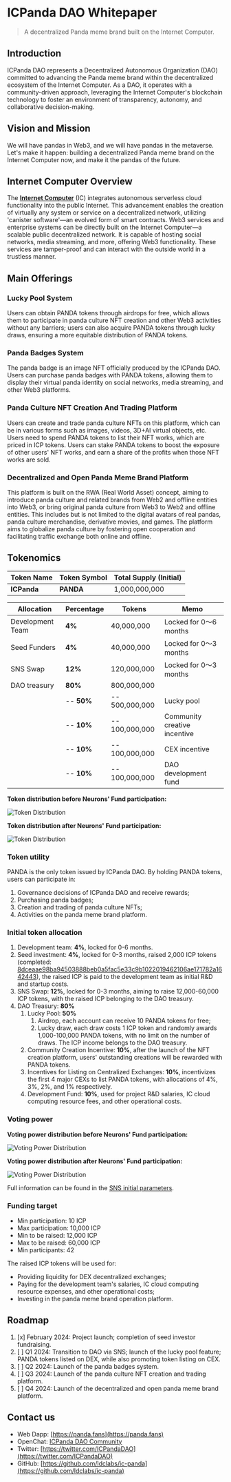 # ICPanda DAO Whitepaper

> A decentralized Panda meme brand built on the Internet Computer.

## Introduction

ICPanda DAO represents a Decentralized Autonomous Organization (DAO) committed to advancing the Panda meme brand within the decentralized ecosystem of the Internet Computer. As a DAO, it operates with a community-driven approach, leveraging the Internet Computer's blockchain technology to foster an environment of transparency, autonomy, and collaborative decision-making.

## Vision and Mission

We will have pandas in Web3, and we will have pandas in the metaverse. Let's make it happen: building a decentralized Panda meme brand on the Internet Computer now, and make it the pandas of the future.

## Internet Computer Overview

The [**Internet Computer**](https://internetcomputer.org/) (IC) integrates autonomous serverless cloud functionality into the public Internet. This advancement enables the creation of virtually any system or service on a decentralized network, utilizing 'canister software'—an evolved form of smart contracts.
Web3 services and enterprise systems can be directly built on the Internet Computer—a scalable public decentralized network. It is capable of hosting social networks, media streaming, and more, offering Web3 functionality. These services are tamper-proof and can interact with the outside world in a trustless manner.

## Main Offerings

### Lucky Pool System

Users can obtain PANDA tokens through airdrops for free, which allows them to participate in panda culture NFT creation and other Web3 activities without any barriers; users can also acquire PANDA tokens through lucky draws, ensuring a more equitable distribution of PANDA tokens.

### Panda Badges System

The panda badge is an image NFT officially produced by the ICPanda DAO. Users can purchase panda badges with PANDA tokens, allowing them to display their virtual panda identity on social networks, media streaming, and other Web3 platforms.

### Panda Culture NFT Creation And Trading Platform

Users can create and trade panda culture NFTs on this platform, which can be in various forms such as images, videos, 3D+AI virtual objects, etc. Users need to spend PANDA tokens to list their NFT works, which are priced in ICP tokens. Users can stake PANDA tokens to boost the exposure of other users' NFT works, and earn a share of the profits when those NFT works are sold.

### Decentralized and Open Panda Meme Brand Platform

This platform is built on the RWA (Real World Asset) concept, aiming to introduce panda culture and related brands from Web2 and offline entities into Web3, or bring original panda culture from Web3 to Web2 and offline entities. This includes but is not limited to the digital avatars of real pandas, panda culture merchandise, derivative movies, and games. The platform aims to globalize panda culture by fostering open cooperation and facilitating traffic exchange both online and offline.

## Tokenomics

| Token Name  | Token Symbol | Total Supply (Initial) |
| ----------- | ------------ | ---------------------- |
| **ICPanda** | **PANDA**    | 1,000,000,000          |

| Allocation       | Percentage | Tokens         | Memo                         |
| ---------------- | ---------- | -------------- | ---------------------------- |
| Development Team | **4%**     | 40,000,000     | Locked for 0～6 months       |
| Seed Funders     | **4%**     | 40,000,000     | Locked for 0～3 months       |
| SNS Swap         | **12%**    | 120,000,000    | Locked for 0～3 months       |
| DAO treasury     | **80%**    | 800,000,000    |                              |
|                  | -- **50%** | -- 500,000,000 | Lucky pool                   |
|                  | -- **10%** | -- 100,000,000 | Community creative incentive |
|                  | -- **10%** | -- 100,000,000 | CEX incentive                |
|                  | -- **10%** | -- 100,000,000 | DAO development fund         |

**Token distribution before Neurons' Fund participation:**

![Token Distribution](./token_distribution_0.webp)

**Token distribution after Neurons' Fund participation:**

![Token Distribution](./token_distribution_1.webp)


### Token utility

PANDA is the only token issued by ICPanda DAO. By holding PANDA tokens, users can participate in:

1. Governance decisions of ICPanda DAO and receive rewards;
2. Purchasing panda badges;
3. Creation and trading of panda culture NFTs;
4. Activities on the panda meme brand platform.

### Initial token allocation

1. Development team: **4%**, locked for 0-6 months.
2. Seed investment: **4%**, locked for 0-3 months, raised 2,000 ICP tokens (completed: [8dceaae98ba94503888beb0a5fac5e33c9b1022019462106ae171782a1642443](https://dashboard.internetcomputer.org/account/8dceaae98ba94503888beb0a5fac5e33c9b1022019462106ae171782a1642443)), the raised ICP is paid to the development team as initial R&D and startup costs.
3. SNS Swap: **12%**, locked for 0-3 months, aiming to raise 12,000-60,000 ICP tokens, with the raised ICP belonging to the DAO treasury.
4. DAO Treasury: **80%**
   1. Lucky Pool: **50%**
      1. Airdrop, each account can receive 10 PANDA tokens for free;
      2. Lucky draw, each draw costs 1 ICP token and randomly awards 1,000-100,000 PANDA tokens, with no limit on the number of draws. The ICP income belongs to the DAO treasury.
   2. Community Creation Incentive: **10%**, after the launch of the NFT creation platform, users' outstanding creations will be rewarded with PANDA tokens.
   3. Incentives for Listing on Centralized Exchanges: **10%**, incentivizes the first 4 major CEXs to list PANDA tokens, with allocations of 4%, 3%, 2%, and 1% respectively.
   4. Development Fund: **10%**, used for project R&D salaries, IC cloud computing resource fees, and other operational costs.

### Voting power

**Voting power distribution before Neurons' Fund participation:**

![Voting Power Distribution](./voting_power_distribution_0.webp)

**Voting power distribution after Neurons' Fund participation:**

![Voting Power Distribution](./voting_power_distribution_1.webp)

Full information can be found in the [SNS initial parameters](../sns_init.yaml).

### Funding target

- Min participation: 10 ICP
- Max participation: 10,000 ICP
- Min to be raised: 12,000 ICP
- Max to be raised: 60,000 ICP
- Min participants:  42

The raised ICP tokens will be used for:

- Providing liquidity for DEX decentralized exchanges;
- Paying for the development team's salaries, IC cloud computing resource expenses, and other operational costs;
- Investing in the panda meme brand operation platform.

## Roadmap

1. [x] February 2024: Project launch; completion of seed investor fundraising.
2. [ ] Q1 2024: Transition to DAO via SNS; launch of the lucky pool feature; PANDA tokens listed on DEX, while also promoting token listing on CEX.
3. [ ] Q2 2024: Launch of the panda badges system.
4. [ ] Q3 2024: Launch of the panda culture NFT creation and trading platform.
5. [ ] Q4 2024: Launch of the decentralized and open panda meme brand platform.

## Contact us

- Web Dapp: [https://panda.fans](https://panda.fans)
- OpenChat: [ICPanda DAO Community](https://oc.app/community/dqcvf-haaaa-aaaar-a5uqq-cai)
- Twitter: [https://twitter.com/ICPandaDAO](https://twitter.com/ICPandaDAO)
- GitHub: [https://github.com/ldclabs/ic-panda](https://github.com/ldclabs/ic-panda)
